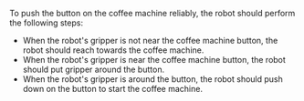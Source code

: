 To push the button on the coffee machine reliably, the robot should perform the following steps:
- When the robot's gripper is not near the coffee machine button, the robot should reach towards the coffee machine.
- When the robot's gripper is near the coffee machine button, the robot should put gripper around the button.
- When the robot's gripper is around the button, the robot should push down on the button to start the coffee machine.